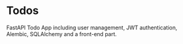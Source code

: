 # Todos
FastAPI Todo App including user management, JWT authentication, Alembic, SQLAlchemy and a front-end part. 
